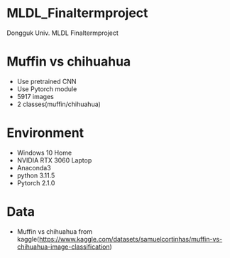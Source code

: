 # MLDL_Finaltermproject
Dongguk Univ. MLDL Finaltermproject
# Muffin vs chihuahua
* Use pretrained CNN
* Use Pytorch module
* 5917 images
* 2 classes(muffin/chihuahua)
# Environment
* Windows 10 Home
* NVIDIA RTX 3060 Laptop
* Anaconda3
* python 3.11.5
* Pytorch 2.1.0
# Data
* Muffin vs chihuahua from kaggle(https://www.kaggle.com/datasets/samuelcortinhas/muffin-vs-chihuahua-image-classification)
